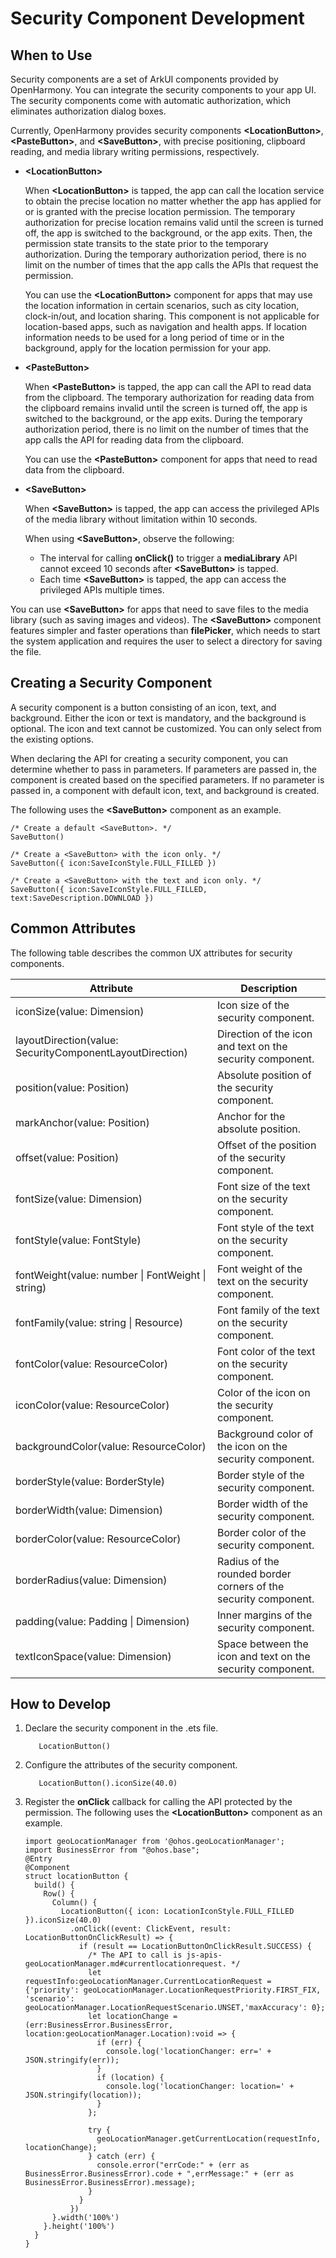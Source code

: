# Security Component Development


## When to Use

Security components are a set of ArkUI components provided by OpenHarmony. You can integrate the security components to your app UI. The security components come with automatic authorization, which eliminates authorization dialog boxes.

Currently, OpenHarmony provides security components **\<LocationButton>**, **\<PasteButton>**, and **\<SaveButton>**, with precise positioning, clipboard reading, and media library writing permissions, respectively.

- **\<LocationButton>**

  When **\<LocationButton>** is tapped, the app can call the location service to obtain the precise location no matter whether the app has applied for or is granted with the precise location permission. The temporary authorization for precise location remains valid until the screen is turned off, the app is switched to the background, or the app exits. Then, the permission state transits to the state prior to the temporary authorization. During the temporary authorization period, there is no limit on the number of times that the app calls the APIs that request the permission.

  You can use the **\<LocationButton>** component for apps that may use the location information in certain scenarios, such as city location, clock-in/out, and location sharing. This component is not applicable for location-based apps, such as navigation and health apps. If location information needs to be used for a long period of time or in the background, apply for the location permission for your app.

- **\<PasteButton>**

  When **\<PasteButton>** is tapped, the app can call the API to read data from the clipboard. The temporary authorization for reading data from the clipboard remains invalid until the screen is turned off, the app is switched to the background, or the app exits. During the temporary authorization period, there is no limit on the number of times that the app calls the API for reading data from the clipboard.

  You can use the **\<PasteButton>** component for apps that need to read data from the clipboard.

- **\<SaveButton>**

  When **\<SaveButton>** is tapped, the app can access the privileged APIs of the media library without limitation within 10 seconds.

  When using **\<SaveButton>**, observe the following:

  - The interval for calling **onClick()** to trigger a **mediaLibrary** API cannot exceed 10 seconds after **\<SaveButton>** is tapped.
  - Each time **\<SaveButton>** is tapped, the app can access the privileged APIs multiple times.

You can use **\<SaveButton>** for apps that need to save files to the media library (such as saving images and videos). The **\<SaveButton>** component features simpler and faster operations than **filePicker**, which needs to start the system application and requires the user to select a directory for saving the file.


## Creating a Security Component

A security component is a button consisting of an icon, text, and background. Either the icon or text is mandatory, and the background is optional. The icon and text cannot be customized. You can only select from the existing options. 

When declaring the API for creating a security component, you can determine whether to pass in parameters. If parameters are passed in, the component is created based on the specified parameters. If no parameter is passed in, a component with default icon, text, and background is created.

The following uses the **\<SaveButton>** component as an example.

```
/* Create a default <SaveButton>. */
SaveButton()

/* Create a <SaveButton> with the icon only. */
SaveButton({ icon:SaveIconStyle.FULL_FILLED })

/* Create a <SaveButton> with the text and icon only. */
SaveButton({ icon:SaveIconStyle.FULL_FILLED, text:SaveDescription.DOWNLOAD })
```


## Common Attributes

The following table describes the common UX attributes for security components.

| Attribute| Description|
| -------- | -------- |
| iconSize(value: Dimension) | Icon size of the security component.|
| layoutDirection(value: SecurityComponentLayoutDirection) | Direction of the icon and text on the security component.|
| position(value: Position) | Absolute position of the security component.|
| markAnchor(value: Position) | Anchor for the absolute position.|
| offset(value: Position) | Offset of the position of the security component.|
| fontSize(value: Dimension) | Font size of the text on the security component.|
| fontStyle(value: FontStyle) | Font style of the text on the security component.|
| fontWeight(value: number \| FontWeight \| string) | Font weight of the text on the security component.|
| fontFamily(value: string \| Resource) | Font family of the text on the security component.|
| fontColor(value: ResourceColor) | Font color of the text on the security component.|
| iconColor(value: ResourceColor) | Color of the icon on the security component.|
| backgroundColor(value: ResourceColor) | Background color of the icon on the security component.|
| borderStyle(value: BorderStyle) | Border style of the security component.|
| borderWidth(value: Dimension) | Border width of the security component.|
| borderColor(value: ResourceColor) | Border color of the security component.|
| borderRadius(value: Dimension) | Radius of the rounded border corners of the security component.|
| padding(value: Padding \| Dimension) | Inner margins of the security component.|
| textIconSpace(value: Dimension) | Space between the icon and text on the security component.|


## How to Develop

1. Declare the security component in the .ets file.
   ```
      LocationButton()
   ```

2. Configure the attributes of the security component.
   ```
      LocationButton().iconSize(40.0)
   ```

3. Register the **onClick** callback for calling the API protected by the permission. The following uses the **\<LocationButton>** component as an example.
   ```
   import geoLocationManager from '@ohos.geoLocationManager';
   import BusinessError from "@ohos.base";
   @Entry
   @Component
   struct locationButton {
     build() {
       Row() {
         Column() {
           LocationButton({ icon: LocationIconStyle.FULL_FILLED }).iconSize(40.0)
             .onClick((event: ClickEvent, result: LocationButtonOnClickResult) => {
               if (result == LocationButtonOnClickResult.SUCCESS) {
                 /* The API to call is js-apis-geoLocationManager.md#currentlocationrequest. */
                 let requestInfo:geoLocationManager.CurrentLocationRequest = {'priority': geoLocationManager.LocationRequestPriority.FIRST_FIX, 'scenario': geoLocationManager.LocationRequestScenario.UNSET,'maxAccuracy': 0};
                 let locationChange = (err:BusinessError.BusinessError, location:geoLocationManager.Location):void => {
                   if (err) {
                     console.log('locationChanger: err=' + JSON.stringify(err));
                   }
                   if (location) {
                     console.log('locationChanger: location=' + JSON.stringify(location));
                   }
                 };

                 try {
                   geoLocationManager.getCurrentLocation(requestInfo, locationChange);
                 } catch (err) {
                   console.error("errCode:" + (err as BusinessError.BusinessError).code + ",errMessage:" + (err as BusinessError.BusinessError).message);
                 }
               }
             })
         }.width('100%')
       }.height('100%')
     }
   }
   ```
